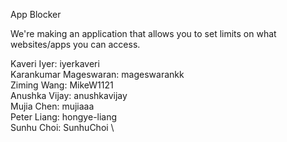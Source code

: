 App Blocker

We're making an application that allows you to set limits on what websites/apps you can access.

Kaveri Iyer: iyerkaveri \
Karankumar Mageswaran: mageswarankk \
Ziming Wang: MikeW1121 \
Anushka Vijay: anushkavijay \
Mujia Chen: mujiaaa \
Peter Liang: hongye-liang \
Sunhu Choi: SunhuChoi \
